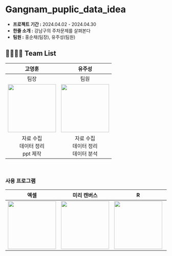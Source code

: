 # Gangnam_puplic_data_idea

- **프로젝트 기간 :** 2024.04.02 - 2024.04.30
- **한줄 소개 :** 강남구의 주차문제를 살펴본다
- **팀원 :** 홍순채(팀장), 유주성(팀원)

## 👨‍👨‍👧‍👧 Team List
|고영훈|유주성|
| :---: | :---: | 
|팀장|팀원|
|<img src=https://github.com/Juseong-Yu/Gangnam_puplic_data_idea/assets/114473861/13f8c107-761c-4efa-bc02-31a52144c9a3 width=150px>|<img src=https://github.com/Juseong-Yu/Solve_Future_Problem_bigdata/assets/114473861/999395aa-fc32-468a-80ee-f3fc0467f6a5 width=150px>|
|자료 수집</br>데이터 정리</br>ppt 제작|자료 수집</br>데이터 정리</br>데이터 분석
<br/>

### 사용 프로그램
|엑셀|미리 캔버스|R|파이썬|
| :---: | :---: | :---: | :---: |
|<img src=https://github.com/Juseong-Yu/Solve_Future_Problem_bigdata/assets/114473861/555a5617-412e-4549-965f-c5559e82c06d width=150px>|<img src=https://github.com/Juseong-Yu/Solve_Future_Problem_bigdata/assets/114473861/43910ff8-c960-4fa8-a577-1d6cde29f96f width=150px>|<img src=https://github.com/Juseong-Yu/Solve_Future_Problem_bigdata/assets/114473861/3d2f0a7a-8698-4662-92e9-8f3b758a0398 width=150px>|<img src=https://github.com/Juseong-Yu/Gangnam_puplic_data_idea/assets/114473861/5d052da9-9066-4c9b-b87d-0fc87c43347c width=150px>|
